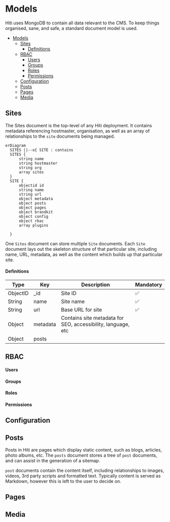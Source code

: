 # Models
Hiti uses MongoDB to contain all data relevant to the CMS. To keep things organised, sane, and safe, a standard document model is used.

- [Models](#models)
  - [Sites](#sites)
      - [Definitions](#definitions)
  - [RBAC](#rbac)
      - [Users](#users)
      - [Groups](#groups)
      - [Roles](#roles)
      - [Permissions](#permissions)
  - [Configuration](#configuration)
  - [Posts](#posts)
  - [Pages](#pages)
  - [Media](#media)


## Sites
The Sites document is the top-level of any Hiti deployment. It contains metadata referencing hostmaster, organisation, as well as an array of relationships to the `site` documents being managed.


```mermaid
erDiagram
  SITES ||--o{ SITE : contains
  SITES {
      string name
      string hostmaster
      string org
      array sites
  }
  SITE {
      objectid id
      string name
      string url
      object metadata
      object posts
      object pages
      object brandkit
      object config
      object rbac
      array plugins

  }

```

One `Sites` document can store multiple `Site` documents. Each `Site` document lays out the skeleton structure of that particular site, including name, URL, metadata, as well as the content which builds up that particular site.

#### Definitions

|Type|Key|Description|Mandatory|
|----|----|----|----|
|ObjectID|_id|Site ID|✅|
|String|name|Site name|✅|
|String|url|Base URL for site|✅|
|Object|metadata|Contains site metadata for SEO, accessibility, language, etc|
|Object|posts|

## RBAC
#### Users

#### Groups

#### Roles

#### Permissions

## Configuration

## Posts
Posts in Hiti are pages which display static content, such as blogs, articles, photo albums, etc. The `posts` document stores a tree of `post` documents, and can assist in the generation of a sitemap.

`post` documents contain the content itself, including relationships to images, videos, 3rd party scripts and formatted text. Typically content is served as Markdown, however this is left to the user to decide on.

## Pages

## Media